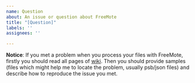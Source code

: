 ```yaml
---
name: Question
about: An issue or question about FreeMote
title: "[Question]"
labels: ''
assignees: ''

---
```


**Notice**: If you met a problem when you process your files with FreeMote, firstly you should read all pages of [wiki](https://github.com/UlyssesWu/FreeMote/wiki). Then you should provide samples (files which might help me to locate the problem, usually psb/json files) and describe how to reproduce the issue you met.
